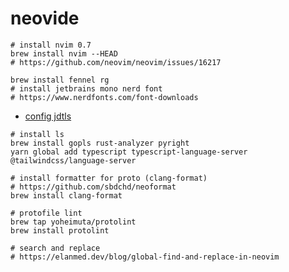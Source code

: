 # neovide


```
# install nvim 0.7 
brew install nvim --HEAD
# https://github.com/neovim/neovim/issues/16217
```

```
brew install fennel rg
# install jetbrains mono nerd font
# https://www.nerdfonts.com/font-downloads
```

- [config jdtls](https://github.com/neovim/nvim-lspconfig/blob/master/doc/server_configurations.md#jdtls)


```
# install ls
brew install gopls rust-analyzer pyright
yarn global add typescript typescript-language-server @tailwindcss/language-server
```

```
# install formatter for proto (clang-format)
# https://github.com/sbdchd/neoformat
brew install clang-format
```

```
# protofile lint
brew tap yoheimuta/protolint
brew install protolint
```

```
# search and replace
# https://elanmed.dev/blog/global-find-and-replace-in-neovim
```
